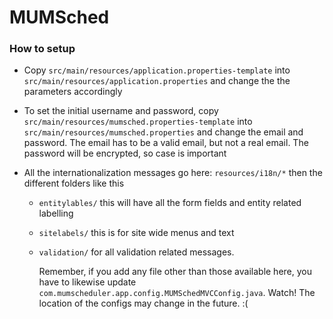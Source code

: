 # MUMSched

### How to setup

* Copy `src/main/resources/application.properties-template` into `src/main/resources/application.properties` and change the the
parameters accordingly

* To set the initial username and password, copy `src/main/resources/mumsched.properties-template` into `src/main/resources/mumsched.properties` and change the email and password.
The email has to be a valid email, but not a real email. The password will be encrypted, so case is important

* All the internationalization messages go here: `resources/i18n/*` then the different folders like this
   * `entitylables/` this will have all the form fields and entity related labelling
   * `sitelabels/` this is for site wide menus and text
   * `validation/` for all validation related messages.

      Remember, if you add any file other than those available here, you have to likewise update `com.mumscheduler.app.config.MUMSchedMVCConfig.java`. Watch! The location of the configs may change in the future. :(